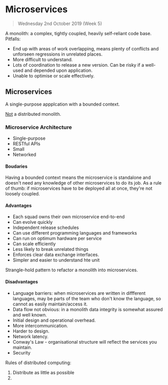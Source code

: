 # Microservices

> Wednesday 2nd October 2019 (Week 5)

A monolith: a complex, tightly coupled, heavily self-reliant code base. Pitfalls:

- End up with areas of work overlapping, means plenty of conflicts and unforseen regressions in unrelated places.
- More difficult to understand.
- Lots of coordination to release a new version. Can be risky if a well-used and depended upon application.
- Unable to optimise or scale effectively.

## Microservices

A single-purpose appplcation with a bounded context.

<u>Not</u> a distributed monolith.

### Microservice Architecture

- Single-purpose
- RESTful APIs
- Small
- Networked

#### Boudaries

Having a bounded context means the microservice is standalone and doesn't need any knowledge of other microservices to do its job. As a rule of thumb: if microservices have to be deployed all at once, they're not loosely coupled.

#### Advantages

- Each squad owns their own microservice end-to-end
- Can evolve quickly
- Independent release schedules
- Can use different programming languages and frameworks
- Can run on optimum hardware per service
- Can scale efficiently
- Less likely to break unrelated things
- Enforces clear data exchange interfaces.
- Simpler and easier to understand hte unit

Strangle-hold pattern to refactor a monolith into microservices.

#### Disadvantages

- Language barriers: when microservices are written in diffferent languages, may be parts of the team who don't know the language, so cannot as easily maintain/access it.
- Data flow not obvious: in a monolith data integrity is somewhat assured and well known.
- Initial design and operational overhead.
- More intercommunication.
- Harder to design.
- Network latency.
- Conway's Law - organisational structure will reflect the services you maintain.
- Security

Rules of distributed computing: 

1. Distribute as little as possible
2. 

